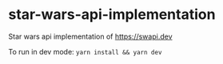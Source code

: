 # star-wars-api-implementation

Star wars api implementation of https://swapi.dev

To run in dev mode: `yarn install && yarn dev `
